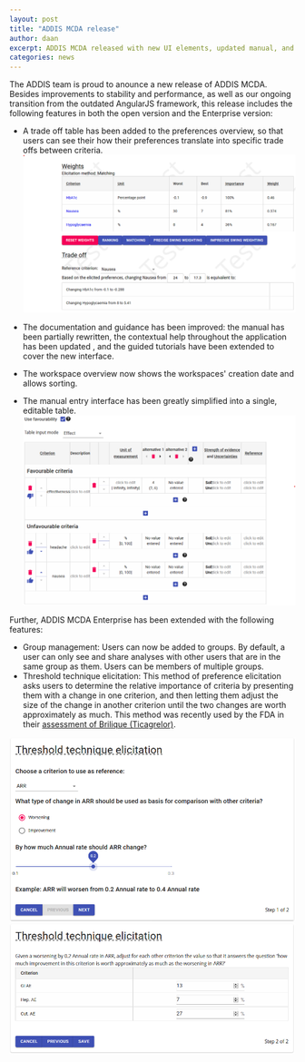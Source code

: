 ```yaml
---
layout: post
title: "ADDIS MCDA release"
author: daan
excerpt: ADDIS MCDA released with new UI elements, updated manual, and workspace creation
categories: news
---
```


The ADDIS team is proud to anounce a new release of ADDIS MCDA. Besides improvements to stability and performance, as well as our ongoing transition from the outdated AngularJS framework, this release includes the following features in both the open version and the Enterprise version:

- A trade off table has been added to the preferences overview, so that users can see their how their preferences translate into specific trade offs between criteria.
  <img class="screen-shot" src="/images/news/tradeOffTable.png">

- The documentation and guidance has been improved: the manual has been partially rewritten, the contextual help throughout the application has been updated , and the guided tutorials have been extended to cover the new interface.
- The workspace overview now shows the workspaces' creation date and allows sorting.
- The manual entry interface has been greatly simplified into a single, editable table.
  <img class="screen-shot" src="/images/news/manualEntry.png">

Further, ADDIS MCDA Enterprise has been extended with the following features:

- Group management: Users can now be added to groups. By default, a user can only see and share analyses with other users that are in the same group as them. Users can be members of multiple groups.
- Threshold technique elicitation: This method of preference elicitation asks users to determine the relative importance of criteria by presenting them with a change in one criterion, and then letting them adjust the size of the change in another criterion until the two changes are worth approximately as much. This method was recently used by the FDA in their [assessment of Brilique (Ticagrelor)](https://www.accessdata.fda.gov/drugsatfda_docs/nda/2020/022433Orig1s028.pdf).

<img class="screen-shot" src="/images/news/thresholdStep1.png">
<img class="screen-shot" src="/images/news/thresholdStep2.png">
